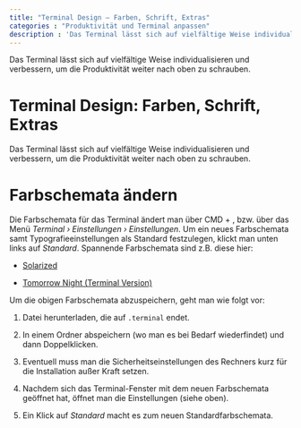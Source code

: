 ```yaml
---
title: "Terminal Design – Farben, Schrift, Extras"
categories : "Produktivität und Terminal anpassen"
description : 'Das Terminal lässt sich auf vielfältige Weise individualisieren und verbessern, um die Produktivität weiter nach oben zu schrauben.'
---
```

Das Terminal lässt sich auf vielfältige Weise individualisieren und
verbessern, um die Produktivität weiter nach oben zu schrauben.

# Terminal Design: Farben, Schrift, Extras

Das Terminal lässt sich auf vielfältige Weise individualisieren und
verbessern, um die Produktivität weiter nach oben zu schrauben.

# Farbschemata ändern

Die Farbschemata für das Terminal ändert man über CMD + , bzw. über das
Menü *Terminal › Einstellungen › Einstellungen*. Um ein neues
Farbschemata samt Typografieeinstellungen als Standard festzulegen,
klickt man unten links auf *Standard*. Spannende Farbschemata sind z.B.
diese hier:

  - [Solarized](http://ethanschoonover.com/solarized)

  - [Tomorrow Night (Terminal
    Version)](https://github.com/chriskempson/tomorrow-theme/blob/master/OS%20X%20Terminal/Tomorrow%20Night.terminal)

Um die obigen Farbschemata abzuspeichern, geht man wie folgt vor:

1.  Datei herunterladen, die auf `.terminal` endet.

2.  In einem Ordner abspeichern (wo man es bei Bedarf wiederfindet) und
    dann Doppelklicken.

3.  Eventuell muss man die Sicherheitseinstellungen des Rechners kurz
    für die Installation außer Kraft setzen.

4.  Nachdem sich das Terminal-Fenster mit dem neuen Farbschemata
    geöffnet hat, öffnet man die Einstellungen (siehe oben).

5.  Ein Klick auf *Standard* macht es zum neuen Standardfarbschemata.
